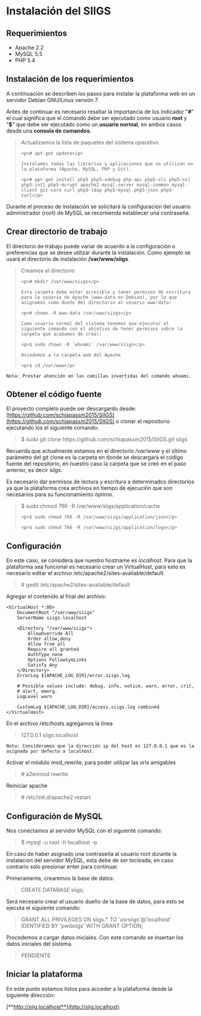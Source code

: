 # Instalación del SIIGS

## Requerimientos

* Apache 2.2
* MySQL 5.5
* PHP 5.4


## Instalación de los requerimientos

A continuación se describen los pasos para instalar la plataforma web en un servidor Debian GNU/Linux versión 7.

Antes de continuar es necesario resaltar la importancia de los indicador "**#**" el cual significa que el comando debe ser ejecutado como usuario **root** y "**$**" que debe ser ejecutado como un **usuario normal**, en ambos casos desde una **consola de comandos**.

<blockquote>
    Actualizamos la lista de paquetes del sistema operativo.
    
    <p># apt-get update</p>
    
    Instalamos todas las librerías y aplicaciones que se utilizan en la plataforma (Apache, MySQL, PHP y Git).
    
    <p># apt-get install php5 php5-xdebug php-apc php5-cli php5-xsl php5-intl php5-mcrypt apache2 mysql-server mysql-common mysql-client git-core curl php5-ldap php5-mysql php5-json php5-curl</p>
</blockquote>

Durante el proceso de instalación se solicitará la configuración del usuario administrador (root) de MySQL se recomienda establecer una contraseña.


## Crear directorio de trabajo

El directorio de trabajo puede variar de acuerdo a la configuración o preferencias que se desee utilizar durante la instalación. Como ejemplo se usará el directorio de instalación **/var/www/siigs**.

<blockquote>
    Creamos el directorio

    <p># mkdir /var/www/siigs</p>
    
    Esta carpeta debe estar accesible y tener permisos de escritura para le usuario de Apache (www-data en Debian), por lo que asignamos como dueño del directorio al usuario www-data:

    <p># chown -R www-data /var/www/siigs</p>

    Como usuario normal del sistema tenemos que ejecutar el siguiente comando con el objetivo de tener permisos sobre la carpeta que acabamos de crear:

    <p>$ sudo chown -R `whoami` /var/www/siigs</p>
    
    Accedemos a la carpeta web del Apache

    <p>$ cd /var/www</p>
</blockquote>

```
Nota: Prestar atención en las comillas invertidas del comando whoami.
```

## Obtener el código fuente

El proyecto completo puede ser descargardo desde: [https://github.com/schiapassm2015/SIIGS](https://github.com/schiapassm2015/SIIGS) o clonar el repositorio ejecutando los el siguiente comando:

<blockquote>
    $ sudo git clone https://github.com/schiapassm2015/SIIGS.git siigs
</blockquote>

Recuerda que actualmente estamos en el directorio */var/www* y el último parámetro del git clone es la carpeta en donde se descargará el código fuente del repositorio, en nuestro caso la carpeta que se creó en el paso anterior, es decir *siigs*.

Es necesario dar permisos de lectura y escritura a determinados directorios ya que la plataforma crea archivos en tiempo de ejecución que son necesarios para su funcionamiento óptimo.

<blockquote>
    <p>$ sudo chmod 766 -R /var/www/siigs/application/cache</p>

    <p>$ sudo chmod 766 -R /var/www/siigs/application/json</p>

    <p>$ sudo chmod 766 -R /var/www/siigs/application/logs</p>
</blockquote>

## Configuración

En este caso, se considera que nuestro hostname es *localhost*. Para que la plataforma sea funcional es necesario crear un VirtualHost, para esto es necesario editar el archivo /etc/apache2/sites-available/default.

<blockquote>
# gedit /etc/apache2/sites-available/default
</blockquote>

Agregar el contenido al final del archivo:

    <VirtualHost *:80>
    	DocumentRoot "/var/www/siigs"
    	ServerName siigs.localhost
    	
    	<Directory "/var/www/siigs">
    		AllowOverride All
    		Order allow,deny
    		Allow from all
    		Require all granted
        	AuthType none
        	Options FollowSymLinks
        	Satisfy Any
    	</Directory>
    	ErrorLog ${APACHE_LOG_DIR}/error.siigs.log
    
    	# Possible values include: debug, info, notice, warn, error, crit,
    	# alert, emerg.
    	LogLevel warn
    
    	CustomLog ${APACHE_LOG_DIR}/access.siigs.log combined
    </VirtualHost>


En el archivo /etc/hosts agregamos la línea 

<blockquote>
    127.0.0.1 siigs.localhost
</blockquote>

```
Nota: Consideramos que la dirección ip del host es 127.0.0.1 que es la asignada por defecto a localhost.
```

Activar el módulo mod_rewrite, para poder utilizar las urls amigables

<blockquote>
    # a2enmod rewrite
</blockquote>

Reiniciar apache

<blockquote>
    # /etc/init.d/apache2 restart
</blockquote>


## Configuración de MySQL

Nos conectamos al servidor MySQL con el siguiente comando:

<blockquote>
    $ mysql -u root -h localhost -p
</blockquote>

En caso de haber asignado una contraseña al usuario root durante la instalacion del servidor MySQL, esta debe de ser tecleada, en caso contrario solo presionar enter para continuar.

Primeramente, crearemos la base de datos:

<blockquote>
    CREATE DATABASE siigs;
</blockquote>

Será necesario crear el usuario dueño de la base de datos, para esto se ejecuta el siguiente comando:

<blockquote>
     GRANT ALL PRIVILEGES ON siigs.* TO 'usrsiigs'@'localhost' IDENTIFIED BY 'pwdsiigs' WITH GRANT OPTION;
</blockquote>

Procedemos a cargar datos iniciales. Con este comando se insertan los datos iniciales del sistema.

<blockquote>
    PENDIENTE
</blockquote>


## Iniciar la plataforma

En este punto estamos listos para acceder a la plataforma desde la siguiente dirección:

[**http://siig.localhost**](http://siig.localhost)